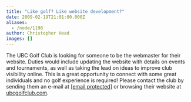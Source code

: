 ```yaml
---
title: "Like golf? Like website development?"
date: 2009-02-19T21:01:00.000Z
aliases:
  - /node/1198
author: Christopher Head
images: []
---
```


<div class="field field-name-body field-type-text-with-summary field-label-hidden"><div class="field-items"><div class="field-item even"><p>The UBC Golf Club is looking for someone to be the webmaster for their website. Duties would include updating the website with details on events and tournaments, as well as taking the lead on ideas to improve club visibility online. This is a great opportunity to connect with some great individuals and no golf experience is required! Please contact the club by sending them an e-mail at <a href="/cdn-cgi/l/email-protection#1d78707c74715d687f7e7a72717b7e71687f337e7270"><span class="__cf_email__" data-cfemail="81e4ece0e8edc1f4e3e2e6eeede7e2edf4e3afe2eeec">[email&#xA0;protected]</span></a> or browsing their website at <a href="http://ubcgolfclub.com">ubcgolfclub.com</a>.</p>
</div></div></div>    <footer>
          </footer>
